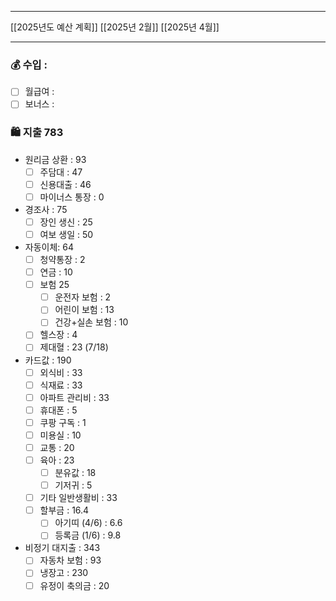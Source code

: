 ***
[[2025년도 예산 계획]]
[[2025년 2월]]
[[2025년 4월]]
***

### 💰 수입 : 
- [ ] 월급여 : 
- [ ] 보너스 : 

### 🛍 지출 783
-  원리금 상환 : 93
	- [ ] 주담대 : 47
	- [ ] 신용대출 : 46
	- [ ] 마이너스 통장 : 0
- 경조사 : 75
	- [ ] 장인 생신 : 25
	- [ ] 여보 생일 : 50
- 자동이체: 64
	- [ ] 청약통장 : 2
	- [ ] 연금 : 10
	- [ ] 보험 25
		- [ ] 운전자 보험 : 2
		- [ ] 어린이 보험 : 13
		- [ ] 건강+실손 보험 : 10
	- [ ] 헬스장 : 4
	- [ ] 제대혈 : 23 (7/18)
- 카드값 : 190
	- [ ] 외식비 : 33
	- [ ] 식재료 : 33
	- [ ] 아파트 관리비 : 33
	- [ ] 휴대폰 : 5
	- [ ] 쿠팡 구독 : 1
	- [ ] 미용실 : 10
	- [ ] 교통 : 20
	- [ ] 육아 : 23
		- [ ] 분유값 : 18
		- [ ] 기저귀 : 5
	- [ ] 기타 일반생활비 : 33
	- [ ] 할부금 : 16.4
		- [ ] 아기띠 (4/6) : 6.6
		- [ ] 등록금 (1/6) : 9.8
- 비정기 대지출 : 343
	- [ ] 자동차 보험 : 93
	- [ ] 냉장고 : 230
	- [ ] 유정이 축의금 : 20